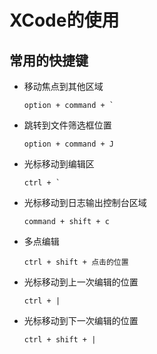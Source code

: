 # XCode的使用

## 常用的快捷键

* 移动焦点到其他区域 

    ```
    option + command + `
    ```

* 跳转到文件筛选框位置

    ```
    option + command + J
    ```

* 光标移动到编辑区

	```
	ctrl + `
	```

* 光标移动到日志输出控制台区域 

	```
	command + shift + c
	```

* 多点编辑 

    ```
    ctrl + shift + 点击的位置
    ```
    
* 光标移动到上一次编辑的位置

	```
	ctrl + |
	```

* 光标移动到下一次编辑的位置

	```
	ctrl + shift + |
	```



